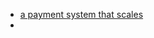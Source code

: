 - [a payment system that scales](https://www.cockroachlabs.com/blog/cockroachdb-payments-system-architecture/)
- 